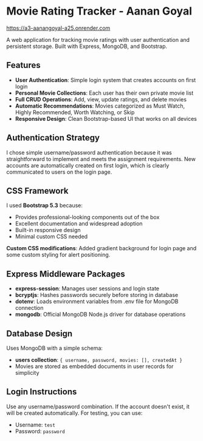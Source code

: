# Movie Rating Tracker - Aanan Goyal

https://a3-aanangoyal-a25.onrender.com

A web application for tracking movie ratings with user authentication and persistent storage. Built with Express, MongoDB, and Bootstrap.

## Features

- **User Authentication**: Simple login system that creates accounts on first login
- **Personal Movie Collections**: Each user has their own private movie list
- **Full CRUD Operations**: Add, view, update ratings, and delete movies
- **Automatic Recommendations**: Movies categorized as Must Watch, Highly Recommended, Worth Watching, or Skip
- **Responsive Design**: Clean Bootstrap-based UI that works on all devices

## Authentication Strategy

I chose simple username/password authentication because it was straightforward to implement and meets the assignment requirements. New accounts are automatically created on first login, which is clearly communicated to users on the login page.

## CSS Framework

I used **Bootstrap 5.3** because:
- Provides professional-looking components out of the box
- Excellent documentation and widespread adoption
- Built-in responsive design
- Minimal custom CSS needed

**Custom CSS modifications**: Added gradient background for login page and some custom styling for alert positioning.

## Express Middleware Packages

- **express-session**: Manages user sessions and login state
- **bcryptjs**: Hashes passwords securely before storing in database
- **dotenv**: Loads environment variables from .env file for MongoDB connection
- **mongodb**: Official MongoDB Node.js driver for database operations

## Database Design

Uses MongoDB with a simple schema:
- **users collection**: `{ username, password, movies: [], createdAt }`
- Movies are stored as embedded documents in user records for simplicity

## Login Instructions

Use any username/password combination. If the account doesn't exist, it will be created automatically. For testing, you can use:
- Username: `test`
- Password: `password`